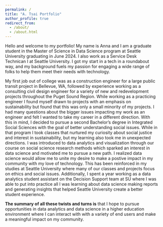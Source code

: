 ```yaml
---
permalink: /
title: "A. Tsai Portfolio"
author_profile: true
redirect_from: 
  - /about/
  - /about.html
---
```


Hello and welcome to my portfolio! My name is Anna and I am a graduate student in the Master of Science in Data Science program at Seattle University graduating in June 2024. I also work as a Service Desk Technican I at Seattle University. I got my start in a tech in a roundabout way, and my background fuels my passion for engaging a wide range of folks to help them meet their needs with technology.

My first job out of college was as a construction engineer for a large public transit project in Bellevue, WA, followed by experience working as a consulting civil design engineer for a variety of new and redevelopment projects throughout the Puget Sound Region. While working as a practicing engineer I found myself drawn to projects with an emphasis on sustainability but found that this was only a small minority of my projects. I had many questions about the bigger issues impacting my work as an engineer and felt I wanted to take my career in a different direction. With this in mind, I decided to pursue a second Bachelor’s degree in Integrated Social Sciences with the goal of better understanding social issues. While in that program I took classes that nurtured my curiosity about social justice and interest in sustainability, but my learning also took me in unexpected directions. I was introduced to data analytics and visualization through our course on social science research methods which sparked an interest in data science and motivated me to pursue a new path. I realized data science would allow me to unite my desire to make a postive impact in my community with my love of technology. This has been reinforced in my studies at Seattle University where many of our classes and projects focus on ethics and social issues. Additionally, I spent a year working as a data analytics student assistant on the Decision Support team at SU where I was able to put into practice all I was learning about data science making reports and generating insights that helped Seattle University create a better student experience. 

<b>The summary of all these twists and turns is</b> that I hope to pursue opportunities in data analytics and data science in a higher education environment where I can interact with with a variety of end users and make a meaningful impact on my community.